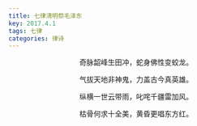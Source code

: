 ```yaml
---
title: 七律清明祭毛泽东
key: 2017.4.1
tags: 七律
categories: 律诗
---
```


<p align="center">奇脉韶峰生田冲，蛇身佛性变蛟龙。
</p>
<p align="center">气拔天地非神鬼，力盖古今真英雄。
</p>
<p align="center">纵横一世云带雨，叱咤千疆雷加风。
</p>
<p align="center">枯骨何求十全美，黄昏更唱东方红。
</p>
<p align="center"></br>
</p>
